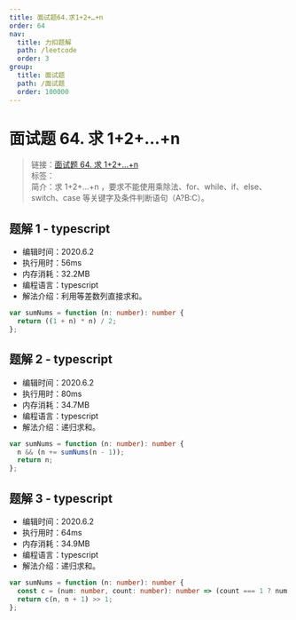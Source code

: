 ```yaml
---
title: 面试题64.求1+2+…+n
order: 64
nav:
  title: 力扣题解
  path: /leetcode
  order: 3
group:
  title: 面试题
  path: /面试题
  order: 100000
---
```


# 面试题 64. 求 1+2+…+n

> 链接：[面试题 64. 求 1+2+…+n](https://leetcode-cn.com/problems/qiu-12n-lcof/)  
> 标签：  
> 简介：求 1+2+...+n ，要求不能使用乘除法、for、while、if、else、switch、case 等关键字及条件判断语句（A?B:C）。

## 题解 1 - typescript

- 编辑时间：2020.6.2
- 执行用时：56ms
- 内存消耗：32.2MB
- 编程语言：typescript
- 解法介绍：利用等差数列直接求和。

```typescript
var sumNums = function (n: number): number {
  return ((1 + n) * n) / 2;
};
```

## 题解 2 - typescript

- 编辑时间：2020.6.2
- 执行用时：80ms
- 内存消耗：34.7MB
- 编程语言：typescript
- 解法介绍：递归求和。

```typescript
var sumNums = function (n: number): number {
  n && (n += sumNums(n - 1));
  return n;
};
```

## 题解 3 - typescript

- 编辑时间：2020.6.2
- 执行用时：64ms
- 内存消耗：34.9MB
- 编程语言：typescript
- 解法介绍：递归求和。

```typescript
var sumNums = function (n: number): number {
  const c = (num: number, count: number): number => (count === 1 ? num : num + c(num, count - 1));
  return c(n, n + 1) >> 1;
};
```
